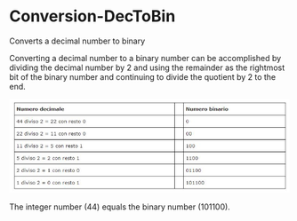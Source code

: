 # Conversion-DecToBin
Converts a decimal number to binary

Converting a decimal number to a binary number can be accomplished by dividing the decimal number by 2 and 
using the remainder as the rightmost bit of the binary number and continuing to divide the quotient by 2 to the end.

![Image](https://github.com/DannyOnkies/Conversion-DecToBin/blob/main/table.JPG)

The integer number (44) equals the binary number (101100). 
